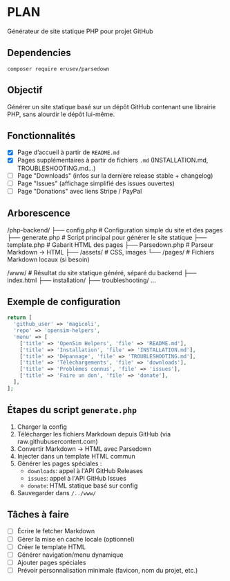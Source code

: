 # PLAN

Générateur de site statique PHP pour projet GitHub

## Dependencies
```
composer require erusev/parsedown
```

## Objectif
Générer un site statique basé sur un dépôt GitHub contenant une librairie PHP, sans alourdir le dépôt lui-même.

## Fonctionnalités

- [x] Page d’accueil à partir de `README.md`
- [x] Pages supplémentaires à partir de fichiers `.md` (INSTALLATION.md, TROUBLESHOOTING.md…)
- [ ] Page "Downloads" (infos sur la dernière release stable + changelog)
- [ ] Page "Issues" (affichage simplifié des issues ouvertes)
- [ ] Page "Donations" avec liens Stripe / PayPal

## Arborescence

/php-backend/
├── config.php             # Configuration simple du site et des pages
├── generate.php           # Script principal pour générer le site statique
├── template.php           # Gabarit HTML des pages
├── Parsedown.php          # Parseur Markdown → HTML
├── /assets/               # CSS, images
└── /pages/                # Fichiers Markdown locaux (si besoin)

/www/                      # Résultat du site statique généré, séparé du backend
├── index.html
├── installation/
├── troubleshooting/
...

## Exemple de configuration

```php
return [
  'github_user' => 'magicoli',
  'repo' => 'opensim-helpers',
  'menu' => [
    ['title' => 'OpenSim Helpers', 'file' => 'README.md'],
    ['title' => 'Installation', 'file' => 'INSTALLATION.md'],
    ['title' => 'Dépannage', 'file' => 'TROUBLESHOOTING.md'],
    ['title' => 'Téléchargements', 'file' => 'downloads'],
    ['title' => 'Problèmes connus', 'file' => 'issues'],
    ['title' => 'Faire un don', 'file' => 'donate'],
  ],
];
```

## Étapes du script `generate.php`

1. Charger la config
2. Télécharger les fichiers Markdown depuis GitHub (via raw.githubusercontent.com)
3. Convertir Markdown → HTML avec Parsedown
4. Injecter dans un template HTML commun
5. Générer les pages spéciales :
   - `downloads`: appel à l'API GitHub Releases
   - `issues`: appel à l'API GitHub Issues
   - `donate`: HTML statique basé sur config
6. Sauvegarder dans `/../www/`

## Tâches à faire

- [ ] Écrire le fetcher Markdown
- [ ] Gérer la mise en cache locale (optionnel)
- [ ] Créer le template HTML
- [ ] Générer navigation/menu dynamique
- [ ] Ajouter pages spéciales
- [ ] Prévoir personnalisation minimale (favicon, nom du projet, etc.)
